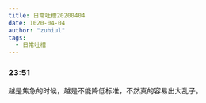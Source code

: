 ```yaml
---
title: 日常吐槽20200404
date: 1020-04-04
author: "zuhiul"
tags:
  - 日常吐槽
---
```


### 23:51

越是焦急的时候，越是不能降低标准，不然真的容易出大乱子。
